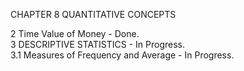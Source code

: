 CHAPTER 8 QUANTITATIVE CONCEPTS         

2 Time Value of Money - Done.       
3 DESCRIPTIVE STATISTICS - In Progress.        
  3.1 Measures of Frequency and Average - In Progress.        
